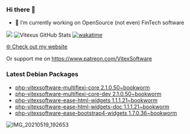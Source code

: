 ### Hi there 👋

- 🔭 I’m currently working on OpenSource  (not even) FinTech software

![](https://komarev.com/ghpvc/?username=Vitexus)
![Vitexus GitHub Stats](https://github-readme-stats.vercel.app/api?username=Vitexus&show_icons=true)
[![wakatime](https://wakatime.com/badge/user/5abba9ca-813e-43ac-9b5f-b1cfdf3dc1c7.svg)](https://wakatime.com/@5abba9ca-813e-43ac-9b5f-b1cfdf3dc1c7)

<p><a href="https://vitexsoftware.cz">🌐 Check out my website</a></p>

Or support me on https://www.patreon.com/VitexSoftware

### Latest Debian Packages
<!-- DEBIAN-PACKAGES-LIST:START -->
- [php-vitexsoftware-multiflexi-core 2.1.0.50~bookworm](https://repo.vitexsoftware.com/package.php?package=php-vitexsoftware-multiflexi-core)
- [php-vitexsoftware-multiflexi-core-dev 2.1.0.50~bookworm](https://repo.vitexsoftware.com/package.php?package=php-vitexsoftware-multiflexi-core-dev)
- [php-vitexsoftware-ease-html-widgets 1.1.1.21~bookworm](https://repo.vitexsoftware.com/package.php?package=php-vitexsoftware-ease-html-widgets)
- [php-vitexsoftware-ease-html-widgets-doc 1.1.1.21~bookworm](https://repo.vitexsoftware.com/package.php?package=php-vitexsoftware-ease-html-widgets-doc)
- [php-vitexsoftware-ease-bootstrap4-widgets 1.7.0.36~bookworm](https://repo.vitexsoftware.com/package.php?package=php-vitexsoftware-ease-bootstrap4-widgets)
<!-- DEBIAN-PACKAGES-LIST:END -->

![IMG_20210519_192653](https://user-images.githubusercontent.com/2621130/120022731-1bd48900-bfed-11eb-90f9-4f88f560b8b7.jpg)

<!--
**Vitexus/Vitexus** is a ✨ _special_ ✨ repository because its `README.md` (this file) appears on your GitHub profile.

Here are some ideas to get you started:

- 🌱 I’m currently learning ...
- 👯 I’m looking to collaborate on ...
- 🤔 I’m looking for help with ...
- 💬 Ask me about ...
- 📫 How to reach me: ...
- 😄 Pronouns: ...
- ⚡ Fun fact: ...
-->


